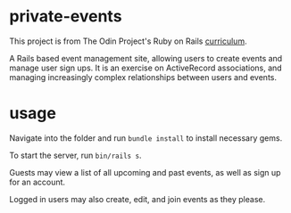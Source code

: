 # private-events

This project is from The Odin Project's Ruby on Rails [curriculum](https://www.theodinproject.com/lessons/ruby-on-rails-private-events).

A Rails based event management site, allowing users to create events and manage user sign ups. It is an exercise on ActiveRecord associations, and managing increasingly complex relationships between users and events.

# usage

Navigate into the folder and run `bundle install` to install necessary gems.

To start the server, run `bin/rails s`.

Guests may view a list of all upcoming and past events, as well as sign up for an account.

Logged in users may also create, edit, and join events as they please.